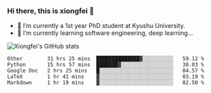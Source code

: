 ### Hi there, this is xiongfei 👋


- 🔭 I’m currently a 1st year PhD student at Kyushu University.
- 🌱 I’m currently learning software engineering, deep learning...

<!--
**Toma62299781/Toma62299781** is a ✨ _special_ ✨ repository because its `README.md` (this file) appears on your GitHub profile.
Here are some ideas to get you started:
-->

![Xiongfei's GitHub stats](https://github-readme-stats.vercel.app/api?username=Toma62299781)

<!--START_SECTION:waka-->
```text
Other        31 hrs 25 mins  ██████████████▓░░░░░░░░░░   59.12 % 
Python       15 hrs 57 mins  ███████▓░░░░░░░░░░░░░░░░░   30.03 % 
Google Doc   2 hrs 25 mins   █░░░░░░░░░░░░░░░░░░░░░░░░   04.57 % 
LaTeX        1 hr 41 mins    ▓░░░░░░░░░░░░░░░░░░░░░░░░   03.19 % 
Markdown     1 hr 19 mins    ▓░░░░░░░░░░░░░░░░░░░░░░░░   02.50 % 
```
<!--END_SECTION:waka-->

